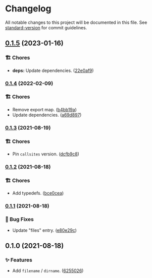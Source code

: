 # Changelog

All notable changes to this project will be documented in this file. See [standard-version](https://github.com/conventional-changelog/standard-version) for commit guidelines.

## [0.1.5](https://github.com/darkobits/fd-name/compare/v0.1.4...v0.1.5) (2023-01-16)


### 🏗 Chores

* **deps:** Update dependencies. ([22e0af9](https://github.com/darkobits/fd-name/commit/22e0af9da2bc2432d1bb8400930c9e8db6594257))

### [0.1.4](https://github.com/darkobits/fd-name/compare/v0.1.3...v0.1.4) (2022-02-09)


### 🏗 Chores

* Remove export map. ([b4bb19a](https://github.com/darkobits/fd-name/commit/b4bb19a76ee763e7e8973d850c8ad6a8e9c9b0aa))
* Update dependencies. ([a69d897](https://github.com/darkobits/fd-name/commit/a69d8974d6396aa1bedb25e10ef2311f67902ff6))

### [0.1.3](https://github.com/darkobits/fd-name/compare/v0.1.2...v0.1.3) (2021-08-19)


### 🏗 Chores

* Pin `callsites` version. ([dcfb9c8](https://github.com/darkobits/fd-name/commit/dcfb9c805fc503bd2022a200d9ccd5620b3a2ff4))

### [0.1.2](https://github.com/darkobits/fd-name/compare/v0.1.1...v0.1.2) (2021-08-18)


### 🏗 Chores

* Add typedefs. ([bce0cea](https://github.com/darkobits/fd-name/commit/bce0ceab9e17a1a7078c08f6ce6f789f880585a0))

### [0.1.1](https://github.com/darkobits/fd-name/compare/v0.1.0...v0.1.1) (2021-08-18)


### 🐞 Bug Fixes

* Update "files" entry. ([e80e29c](https://github.com/darkobits/fd-name/commit/e80e29c80ce014e52474c5e1fd20e0ce637a9ab7))

## 0.1.0 (2021-08-18)


### ✨ Features

* Add `filename` / `dirname`. ([6255026](https://github.com/darkobits/fd-name/commit/625502636525fb12e123867edc0dc93f9a233a5c))
